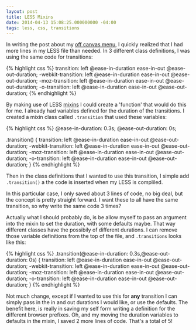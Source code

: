 ```yaml
---
layout: post
title: LESS Mixins
date: 2014-04-13 15:08:25.000000000 -04:00
tags: less, css, transitions
---
```

In writing the post about my [off canvas menu](/blog/2014/04/13/off-canvas-navigation/), I quickly realized that I had more lines in my LESS file than needed. In 3 different class definitions, I was using the same code for transitions:


{% highlight css %}
transition: left @ease-in-duration ease-in-out @ease-out-duration;
-webkit-transition: left @ease-in-duration ease-in-out @ease-out-duration;
-moz-transition: left @ease-in-duration ease-in-out @ease-out-duration;
-o-transition: left @ease-in-duration ease-in-out @ease-out-duration;
{% endhighlight %}

By making use of LESS [mixins](http://lesscss.org/features/#mixins-feature) I could create a 'function' that would do this for me. I already had variables defined for the duration of the transitions. I created a mixin class called `.transition` that used these variables:

{% highlight css %}
@ease-in-duration: 0.3s;
@ease-out-duration: 0s;

.transition() {
	transition: left @ease-in-duration ease-in-out @ease-out-duration;
	-webkit-transition: left @ease-in-duration ease-in-out @ease-out-duration;
	-moz-transition: left @ease-in-duration ease-in-out @ease-out-duration;
	-o-transition: left @ease-in-duration ease-in-out @ease-out-duration;
}
{% endhighlight %}


Then in the class definitions that I wanted to use this transition, I simple add `.transition()` a the code is inserted when my LESS is compliled.

In this particular case, I only saved about 3 lines of code, no big deal, but the concept is pretty straight forward. I want these to all have the same transition, so why write the same code 3 times?

Actually what I should probably do, is be allow myself to pass an argument into the mixin to set the duration, with some defaults maybe. That way different classes have the possibily of different durations. I can remove those variable definitions from the top of the file, and  `.transitions` looks like this:


{% highlight css %}
.transition(@ease-in-duration: 0.3s,@ease-out-duration: 0s) {
	transition: left @ease-in-duration ease-in-out @ease-out-duration;
	-webkit-transition: left @ease-in-duration ease-in-out @ease-out-duration;
	-moz-transition: left @ease-in-duration ease-in-out @ease-out-duration;
	-o-transition: left @ease-in-duration ease-in-out @ease-out-duration;
}
{% endhighlight %}


Not much change, except if I wanted to use this for **any** transition I can simply pass in the in and out durations I would like, or use the defaults. The benefit here, is really in saving my self form writing a definition for the different browser prefixes. Oh, and my moving the duration variables to defaults in the mixin, I saved 2 more lines of code. That's a total of 5!
